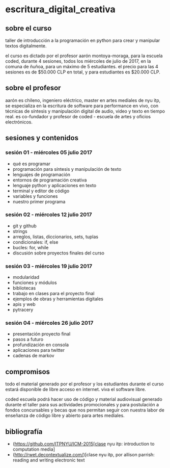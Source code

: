 # escritura_digital_creativa

## sobre el curso

taller de introducción a la programación en python para crear y manipular textos digitalmente.

el curso es dictado por el profesor aarón montoya-moraga, para la escuela coded, durante 4 sesiones, todos los miércoles de julio de 2017, en la comuna de ñuñoa, para un máximo de 5 estudiantes. el precio para las 4 sesiones es de $50.000 CLP en total, y para estudiantes es $20.000 CLP.

## sobre el profesor

aarón es chileno, ingeniero eléctrico, master en artes mediales de nyu itp, se especializa en la escritura de software para performance en vivo, con técnicas de síntesis y manipulación digital de audio, video y texto en tiempo real. es co-fundador y profesor de coded - escuela de artes y oficios electrónicos.

## sesiones y contenidos

### sesión 01 - miércoles 05 julio 2017

* qué es programar
* programación para síntesis y manipulación de texto
* lenguajes de programación
* entornos de programación creativa
* lenguaje python y aplicaciones en texto
* terminal y editor de código
* variables y funciones
* nuestro primer programa

### sesión 02 - miércoles 12 julio 2017

* git y github
* strings
* arreglos, listas, diccionarios, sets, tuplas
* condicionales: if, else
* bucles: for, while
* discusión sobre proyectos finales del curso

### sesión 03 - miércoles 19 julio 2017

* modularidad
* funciones y módulos
* bibliotecas
* trabajo en clases para el proyecto final
* ejemplos de obras y herramientas digitales
* apis y web
* pytracery

### sesión 04 - miércoles 26 julio 2017

* presentación proyecto final
* pasos a futuro
* profundización en consola
* aplicaciones para twitter
* cadenas de markov

## compromisos

todo el material generado por el profesor y los estudiantes durante el curso estará disponible de libre acceso en internet. viva el software libre.

coded escuela podrá hacer uso de código y material audiovisual generado durante el taller para sus actividades promocionales y para postulación a fondos concursables y becas que nos permitan seguir con nuestra labor de enseñanza de código libre y abierto para artes mediales.

## bibliografía

* (https://github.com/ITPNYU/ICM-2015[clase nyu itp: introduction to computation media]
* (http://rwet.decontextualize.com/)[clase nyu itp, por allison parrish: reading and writing electronic text
